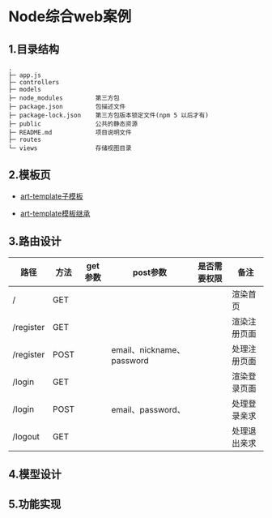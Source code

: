 # Node综合web案例

## 1.目录结构

```
.
├─ app.js
├─ controllers
├─ models
├─ node_modules			第三方包
├─ package.json			包描述文件
├─ package-lock.json	第三方包版本锁定文件(npm 5 以后才有)
├─ public				公共的静态资源
├─ README.md			项目说明文件
├─ routes		
└─ views				存储视图目录
```

## 2.模板页

- [art-template子模板]([https://aui.github.io/art-template/zh-cn/docs/syntax.html#%E5%AD%90%E6%A8%A1%E6%9D%BF](https://aui.github.io/art-template/zh-cn/docs/syntax.html#子模板))

- [art-template模板继承]([https://aui.github.io/art-template/zh-cn/docs/syntax.html#%E6%A8%A1%E6%9D%BF%E7%BB%A7%E6%89%BF](https://aui.github.io/art-template/zh-cn/docs/syntax.html#模板继承))

## 3.路由设计

| 路径      | 方法 | get参数 | post参数                  | 是否需要权限 | 备注         |
| --------- | ---- | ------- | ------------------------- | ------------ | ------------ |
| /         | GET  |         |                           |              | 渲染首页     |
| /register | GET  |         |                           |              | 渲染注册页面 |
| /register | POST |         | email、nickname、password |              | 处理注册页面 |
| /login    | GET  |         |                           |              | 渲染登录页面 |
| /login    | POST |         | email、password、         |              | 处理登录亲求 |
| /logout   | GET  |         |                           |              | 处理退出亲求 |

## 4.模型设计

## 5.功能实现

